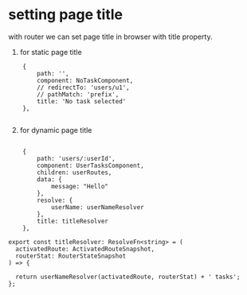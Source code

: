 # setting page title 

with router we can set page title in browser with title property.
1. for static page title
```TS
    {
        path: '',
        component: NoTaskComponent,
        // redirectTo: 'users/u1',
        // pathMatch: 'prefix',
        title: 'No task selected'
    },
    
```

2. for dynamic page title
```TS

    { 
        path: 'users/:userId', 
        component: UserTasksComponent,
        children: userRoutes,
        data: {
            message: "Hello"
        },
        resolve: {
            userName: userNameResolver
        },
        title: titleResolver
    },

```

```TS
export const titleResolver: ResolveFn<string> = (
  activatedRoute: ActivatedRouteSnapshot,
  routerStat: RouterStateSnapshot
) => {
  
  return userNameResolver(activatedRoute, routerStat) + ' tasks';
};


```